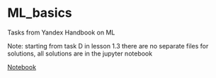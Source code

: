 # ML_basics
Tasks from Yandex Handbook on ML

Note: starting from task D in lesson 1.3 there are no separate files for solutions, all solutions are in the jupyter notebook

[Notebook](ML_1.3/ML_1.3.ipynb)

